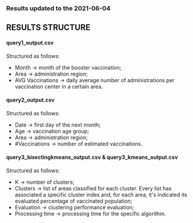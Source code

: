 ### Results updated to the 2021-06-04
## RESULTS STRUCTURE

#### query1_output.csv
Structured as follows:

* Month -> month of the booster vaccination;
* Area -> administration region;
* AVG Vaccinations -> daily average number of administrations per vaccination center in a certain area.

#### query2_output.csv
Structured as follows:

* Date -> first day of the next month;
* Age -> vaccination age group;
* Area -> administration region;
* \#Vaccinations -> number of estimated vaccinations.

#### query3_bisectingkmeans_output.csv & query3_kmeans_output.csv
Structured as follows:

* K -> number of clusters;
* Clusters -> list of areas classified for each cluster. Every list has associated a specific 
  cluster index and, for each area, it's indicated its 
  evaluated percentage of vaccinated population;
* Evaluation -> clustering performance evaluation;
* Processing time -> processing time for the specific algorithm.
